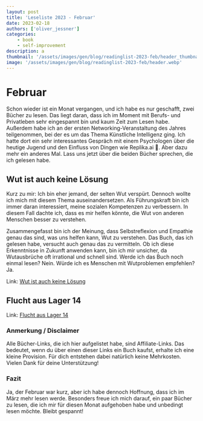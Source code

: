 ```yaml
---
layout: post
title: 'Leseliste 2023 - Februar'
date: 2023-02-18
authors: ['oliver_jessner']
categories:
    - book
    - self-improvement
description: a
thumbnail: '/assets/images/gen/blog/readinglist-2023-feb/header_thumbnail.webp'
image: '/assets/images/gen/blog/readinglist-2023-feb/header.webp'
---
```


# Februar

Schon wieder ist ein Monat vergangen, und ich habe es nur geschafft, zwei Bücher zu lesen. Das liegt daran, dass ich im Moment mit Berufs- und Privatleben sehr eingespannt bin und kaum Zeit zum Lesen habe. Außerdem habe ich an der ersten Networking-Veranstaltung des Jahres teilgenommen, bei der es um das Thema Künstliche Intelligenz ging. Ich hatte dort ein sehr interessantes Gespräch mit einem Psychologen über die heutige Jugend und den Einfluss von Dingen wie Replika.ai 🤖. Aber dazu mehr ein anderes Mal. Lass uns jetzt über die beiden Bücher sprechen, die ich gelesen habe.

## Wut ist auch keine Lösung

Kurz zu mir: Ich bin eher jemand, der selten Wut verspürt. Dennoch wollte ich mich mit diesem Thema auseinandersetzen. Als Führungskraft bin ich immer daran interessiert, meine sozialen Kompetenzen zu verbessern. In diesem Fall dachte ich, dass es mir helfen könnte, die Wut von anderen Menschen besser zu verstehen.

Zusammengefasst bin ich der Meinung, dass Selbstreflexion und Empathie genau das sind, was uns helfen kann, Wut zu verstehen. Das Buch, das ich gelesen habe, versucht auch genau das zu vermitteln. Ob ich diese Erkenntnisse in Zukunft anwenden kann, bin ich mir unsicher, da Wutausbrüche oft irrational und schnell sind. Werde ich das Buch noch einmal lesen? Nein. Würde ich es Menschen mit Wutproblemen empfehlen? Ja.

Link:
[Wut ist auch keine Lösung](https://amzn.to/3xAKOzu)

## Flucht aus Lager 14

Link:
[Flucht aus Lager 14](https://amzn.to/3xEYsBD)

### Anmerkung / Disclaimer

Alle Bücher-Links, die ich hier aufgelistet habe, sind Affiliate-Links. Das bedeutet, wenn du über einen dieser Links ein Buch kaufst, erhalte ich eine kleine Provision. Für dich entstehen dabei natürlich keine Mehrkosten. Vielen Dank für deine Unterstützung!

### Fazit

Ja, der Februar war kurz, aber ich habe dennoch Hoffnung, dass ich im März mehr lesen werde. Besonders freue ich mich darauf, ein paar Bücher zu lesen, die ich mir für diesen Monat aufgehoben habe und unbedingt lesen möchte. Bleibt gespannt!
